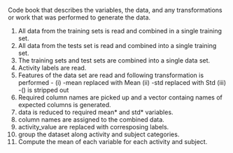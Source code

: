 Code book that describes the variables, the data, and any transformations or work that was performed to generate the data.

1) All data from the training sets is read and combined in a single training set.
2) All data from the tests set is read and combined into a single training set.
3) The training sets and test sets are combined into a single data set.
4) Activity labels are read.
5) Features of the data set are read and following transformation is performed -
   (i) -mean replaced with Mean
   (ii) -std replaced with Std
   (iii) -() is stripped out
6) Required column names are picked up and a vector containg names of expected columns is generated.
7) data is reduced to required mean* and std* variables.
8) column names are assigned to the combined data.
9) activity_value are replaced with corresposing labels.
10) group the dataset along activity and subject categories.
11) Compute the mean of each variable for each activity and subject.

